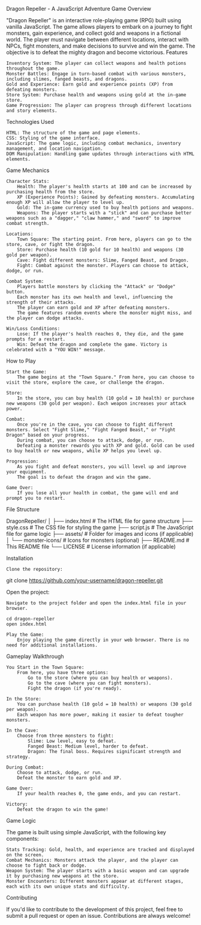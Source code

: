 Dragon Repeller - A JavaScript Adventure Game
Overview

"Dragon Repeller" is an interactive role-playing game (RPG) built using vanilla JavaScript. The game allows players to embark on a journey to fight monsters, gain experience, and collect gold and weapons in a fictional world. The player must navigate between different locations, interact with NPCs, fight monsters, and make decisions to survive and win the game. The objective is to defeat the mighty dragon and become victorious.
Features

    Inventory System: The player can collect weapons and health potions throughout the game.
    Monster Battles: Engage in turn-based combat with various monsters, including slimes, fanged beasts, and dragons.
    Gold and Experience: Earn gold and experience points (XP) from defeating monsters.
    Store System: Purchase health and weapons using gold at the in-game store.
    Game Progression: The player can progress through different locations and story elements.

Technologies Used

    HTML: The structure of the game and page elements.
    CSS: Styling of the game interface.
    JavaScript: The game logic, including combat mechanics, inventory management, and location navigation.
    DOM Manipulation: Handling game updates through interactions with HTML elements.

Game Mechanics

    Character Stats:
        Health: The player's health starts at 100 and can be increased by purchasing health from the store.
        XP (Experience Points): Gained by defeating monsters. Accumulating enough XP will allow the player to level up.
        Gold: The in-game currency used to buy health potions and weapons.
        Weapons: The player starts with a "stick" and can purchase better weapons such as a "dagger," "claw hammer," and "sword" to improve combat strength.

    Locations:
        Town Square: The starting point. From here, players can go to the store, cave, or fight the dragon.
        Store: Purchase health (10 gold for 10 health) and weapons (30 gold per weapon).
        Cave: Fight different monsters: Slime, Fanged Beast, and Dragon.
        Fight: Combat against the monster. Players can choose to attack, dodge, or run.

    Combat System:
        Players battle monsters by clicking the "Attack" or "Dodge" button.
        Each monster has its own health and level, influencing the strength of their attacks.
        The player can earn gold and XP after defeating monsters.
        The game features random events where the monster might miss, and the player can dodge attacks.

    Win/Loss Conditions:
        Lose: If the player's health reaches 0, they die, and the game prompts for a restart.
        Win: Defeat the dragon and complete the game. Victory is celebrated with a "YOU WIN!" message.

How to Play

    Start the Game:
        The game begins at the "Town Square." From here, you can choose to visit the store, explore the cave, or challenge the dragon.

    Store:
        In the store, you can buy health (10 gold = 10 health) or purchase new weapons (30 gold per weapon). Each weapon increases your attack power.

    Combat:
        Once you're in the cave, you can choose to fight different monsters. Select "Fight Slime," "Fight Fanged Beast," or "Fight Dragon" based on your progress.
        During combat, you can choose to attack, dodge, or run.
        Defeating a monster rewards you with XP and gold. Gold can be used to buy health or new weapons, while XP helps you level up.

    Progression:
        As you fight and defeat monsters, you will level up and improve your equipment.
        The goal is to defeat the dragon and win the game.

    Game Over:
        If you lose all your health in combat, the game will end and prompt you to restart.

File Structure

DragonRepeller/
│
├── index.html         # The HTML file for game structure
├── style.css          # The CSS file for styling the game
├── script.js          # The JavaScript file for game logic
├── assets/            # Folder for images and icons (if applicable)
│   └── monster-icons/ # Icons for monsters (optional)
├── README.md          # This README file
└── LICENSE            # License information (if applicable)

Installation

    Clone the repository:

git clone https://github.com/your-username/dragon-repeller.git

Open the project:

    Navigate to the project folder and open the index.html file in your browser.

    cd dragon-repeller
    open index.html

    Play the Game:
        Enjoy playing the game directly in your web browser. There is no need for additional installations.

Gameplay Walkthrough

    You Start in the Town Square:
        From here, you have three options:
            Go to the store (where you can buy health or weapons).
            Go to the cave (where you can fight monsters).
            Fight the dragon (if you're ready).

    In the Store:
        You can purchase health (10 gold = 10 health) or weapons (30 gold per weapon).
        Each weapon has more power, making it easier to defeat tougher monsters.

    In the Cave:
        Choose from three monsters to fight:
            Slime: Low level, easy to defeat.
            Fanged Beast: Medium level, harder to defeat.
            Dragon: The final boss. Requires significant strength and strategy.

    During Combat:
        Choose to attack, dodge, or run.
        Defeat the monster to earn gold and XP.

    Game Over:
        If your health reaches 0, the game ends, and you can restart.

    Victory:
        Defeat the dragon to win the game!

Game Logic

The game is built using simple JavaScript, with the following key components:

    Stats Tracking: Gold, health, and experience are tracked and displayed on the screen.
    Combat Mechanics: Monsters attack the player, and the player can choose to fight back or dodge.
    Weapon System: The player starts with a basic weapon and can upgrade it by purchasing new weapons at the store.
    Monster Encounters: Different monsters appear at different stages, each with its own unique stats and difficulty.

Contributing

If you'd like to contribute to the development of this project, feel free to submit a pull request or open an issue. Contributions are always welcome!

